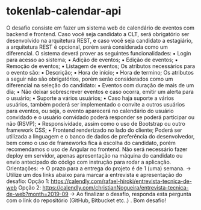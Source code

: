 # tokenlab-calendar-api
O desafio consiste em fazer um sistema web de calendário de eventos com backend e frontend. Caso você seja candidato a CLT, será obrigatório ser desenvolvido na arquitetura REST, e caso você seja candidato a estagiário, a arquitetura REST é opcional, porém será considerada como um diferencial. O sistema deverá prover as seguintes funcionalidades:  ▪ Login para acesso ao sistema; ▪ Adição de eventos; ▪ Edição de eventos; ▪ Remoção de eventos; ▪ Listagem de eventos;  Os atributos necessários para o evento são: ▪ Descrição; ▪ Hora de início; ▪ Hora de termino;  Os atributos a seguir não são obrigatórios, porém serão considerados como um diferencial na seleção do candidato: ▪ Eventos com duração de mais de um dia; ▪ Não deixar sobrescrever eventos e caso ocorra, emitir um alerta para o usuário; ▪ Suporte a vários usuários; ▪ Caso haja suporte a vários usuários, também poderá ser implementado o convite a outros usuários para eventos, ou seja, o evento aparecerá no calendário do usuário convidado e o usuário convidado poderá responder se poderá participar ou não (RSVP); ▪ Responsividade, assim como o uso de Bootstrap ou outro framework CSS; ▪ Frontend renderizado no lado do cliente;  Poderá ser utilizada a linguagem e o banco de dados de preferência do desenvolvedor, bem como o uso de frameworks fica à escolha do candidato, porém recomendamos o uso de Angular no frontend. Não será necessário fazer deploy em servidor, apenas apresentação na máquina do candidato ou envio antecipado do código com instrução para rodar a aplicação.  Orientações: -> O prazo para a entrega do projeto é de 1 (uma) semana.  -> Utilize um dos links abaixo para marcar a entrevista e apresentação do desafio: Opção 1: https://calendly.com/rafael-hiroki/entrevista-tecnica-de-web Opção 2: https://calendly.com/christianNogueira/entrevista-tecnica-de-web?month=2019-09  -> Ao finalizar o desafio, responda esta pergunta com o link do repositório (GitHub, Bitbucket etc..) .  Bom desafio!
